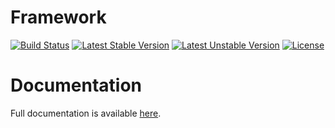 <h1>Framework</h1>

[![Build Status](https://travis-ci.com/opulencephp/framework.svg)](https://travis-ci.com/opulencephp/framework)
[![Latest Stable Version](https://poser.pugx.org/opulence/framework/v/stable.svg)](https://packagist.org/packages/opulence/framework)
[![Latest Unstable Version](https://poser.pugx.org/opulence/framework/v/unstable.svg)](https://packagist.org/packages/opulence/framework)
[![License](https://poser.pugx.org/opulence/framework/license.svg)](https://packagist.org/packages/opulence/framework)

<h1>Documentation</h1>

Full documentation is available <a href="https://www.opulencephp.com/docs" target="_blank">here</a>.
